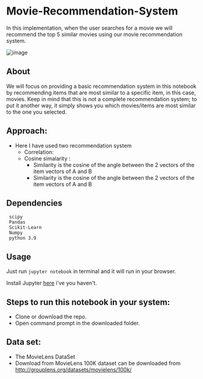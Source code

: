 # Movie-Recommendation-System

In this implementation, when the user searches for a movie we will recommend the top 5 similar movies using our movie recommendation system.

![image](https://user-images.githubusercontent.com/86415241/145664296-1cdc0712-dc89-442c-ad51-845355237514.png)

## About
We will focus on providing a basic recommendation system in this notebook by recommending items that are most similar to a specific item, in this case, movies. Keep in mind that this is not a complete recommendation system; to put it another way, it simply shows you which movies/items are most similar to the one you selected.

## Approach:
- Here I have used two recommendation system
  - Correlation:
  - Cosine simalarity :
    - Similarity is the cosine of the angle between the 2 vectors of the item vectors of A and B
    - Similarity is the cosine of the angle between the 2 vectors of the item vectors of A and B
    
## Dependencies
``` 
 scipy
 Pandas
 Scikit-Learn
 Numpy
 python 3.9
 ```
## Usage

Just run `jupyter notebook` in terminal and it will run in your browser.

Install Jupyter [here](http://jupyter.readthedocs.io/en/latest/install.html) i've you haven't.

## Steps to run this notebook in your system:
- Clone or download the repo.
- Open command prompt in the downloaded folder.


## Data set:
- The MovieLens DataSet 
- Download from  MovieLens 100K dataset can be downloaded from http://grouplens.org/datasets/movielens/100k/
